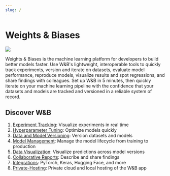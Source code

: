 ```yaml
---
slug: /
---
```


# Weights & Biases

![](@site/static/images/general/diagram_2021.png)

Weights & Biases is the machine learning platform for developers to build better models faster. Use W&B's lightweight, interoperable tools to quickly track experiments, version and iterate on datasets, evaluate model performance, reproduce models, visualize results and spot regressions, and share findings with colleagues.
Set up W&B in 5 minutes, then quickly iterate on your machine learning pipeline with the confidence that your datasets and models are tracked and versioned in a reliable system of record.

## Discover W&B
1. [Experiment Tracking](./track/intro.md): Visualize experiments in real time
2. [Hyperparameter Tuning](./sweeps/intro.md): Optimize models quickly
3. [Data and Model Versioning](./data-and-model-versioning/intro.md): Version datasets and models
4. [Model Management](./models/intro.md): Manage the model lifecycle from training to production
5. [Data Visualization](./data-vis/intro.md): Visualize predictions across model versions
6. [Collaborative Reports](./reports/intro.md): Describe and share findings
7. [Integrations](./integrations/intro.md): PyTorch, Keras, Hugging Face, and more
8. [Private-Hosting](./hosting/intro.md): Private cloud and local hosting of the W&B app

